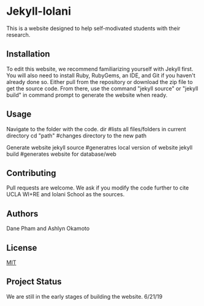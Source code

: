 # Jekyll-Iolani

This is a website designed to help self-modivated students with their research.

## Installation

To edit this website, we recommend familiarizing yourself with Jekyll first. You will also need to install Ruby, RubyGems, an IDE, and Git if you haven't already done so. Either pull from the repository or download the zip file to get the source code. From there, use the command "jekyll source" or "jekyll build" in command prompt to generate the website when ready.

## Usage

Navigate to the folder with the code.
dir #lists all files/folders in current directory
cd "path" #changes directory to the new path

Generate website
jekyll source #generatres local version of website
jekyll build #generates website for database/web

## Contributing
Pull requests are welcome. We ask if you modify the code further to cite UCLA WI+RE and Iolani School as the sources. 

## Authors
Dane Pham and Ashlyn Okamoto

## License
[MIT](https://choosealicense.com/licenses/mit/)

## Project Status
We are still in the early stages of building the website. 6/21/19